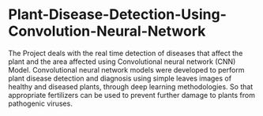 # Plant-Disease-Detection-Using-Convolution-Neural-Network
The Project deals with the real time detection of diseases that affect the plant and the area affected using Convolutional neural network (CNN) Model. Convolutional neural network models were developed to perform plant disease detection and diagnosis using simple leaves images of healthy and diseased plants, through deep learning methodologies. So that appropriate fertilizers can be used to prevent further damage to plants from pathogenic viruses.
